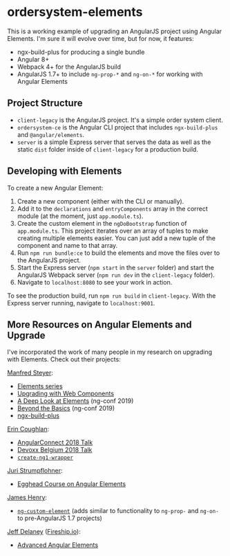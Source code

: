 # ordersystem-elements
This is a working example of upgrading an AngularJS project using Angular Elements. I'm sure it will evolve over time, but for now, it features:

- ngx-build-plus for producing a single bundle
- Angular 8+
- Webpack 4+ for the AngularJS build
- AngularJS 1.7+ to include `ng-prop-*` and `ng-on-*` for working with Angular Elements

## Project Structure
- `client-legacy` is the AngularJS project. It's a simple order system client.
- `ordersystem-ce` is the Angular CLI project that includes `ngx-build-plus` and `@angular/elements`.
- `server` is a simple Express server that serves the data as well as the static `dist` folder inside of `client-legacy` for a production build.

## Developing with Elements
To create a new Angular Element:

1. Create a new component (either with the CLI or manually).
2. Add it to the `declarations` and `entryComponents` array in the correct module (at the moment, just `app.module.ts`).
3. Create the custom element in the `ngDoBootstrap` function of `app.module.ts`. This project iterates over an array of tuples to make creating multiple elements easier. You can just add a new tuple of the component and name to that array.
4. Run `npm run bundle:ce` to build the elements and move the files over to the AngularJS project.
5. Start the Express server (`npm start` in the `server` folder) and start the AngularJS Webpack server (`npm run dev` in the `client-legacy` folder).
6. Navigate to `localhost:8080` to see your work in action.

To see the production build, run `npm run build` in `client-legacy`. With the Express server running, navigate to `localhost:9001`.

## More Resources on Angular Elements and Upgrade
I've incorporated the work of many people in my research on upgrading with Elements. Check out their projects:

[Manfred Steyer](https://twitter.com/ManfredSteyer):
- [Elements series](https://www.softwarearchitekt.at/post/2018/07/13/angular-elements-part-i-a-dynamic-dashboard-in-four-steps-with-web-components.aspx)
- [Upgrading with Web Components](https://www.softwarearchitekt.at/post/2018/09/02/upgrading-with-web-components-from-angularjs-to-angular.aspx)
- [A Deep Look at Elements](https://www.youtube.com/watch?v=_QU0mpyF7bQ) (ng-conf 2019)
- [Beyond the Basics](https://www.youtube.com/watch?v=E9i3YBFxSSE) (ng-conf 2019)
- [ngx-build-plus](https://github.com/manfredsteyer/ngx-build-plus)

[Erin Coughlan](https://twitter.com/ErinCoughlan16):
- [AngularConnect 2018 Talk](https://www.youtube.com/watch?v=aXOYa4S96OM)
- [Devoxx Belgium 2018 Talk](https://www.youtube.com/watch?v=6KCnV72vrXY)
- [`create-ng1-wrapper`](https://github.com/ErinCoughlan/create-ng1-wrapper)

[Juri Strumpflohner](https://twitter.com/juristr): 
- [Egghead Course on Angular Elements](https://egghead.io/courses/getting-started-with-angular-elements)

[James Henry](https://twitter.com/MrJamesHenry):
- [`ng-custom-element`]( https://github.com/JamesHenry/ng-custom-element/) (adds similar to functionality to `ng-prop-` and `ng-on-` to pre-AngularJS 1.7 projects)

[Jeff Delaney](https://twitter.com/Jeffdelaney23) ([Fireship.io](https://fireship.io/)):
- [Advanced Angular Elements](https://www.youtube.com/watch?v=ujaMvl5M8nY)
